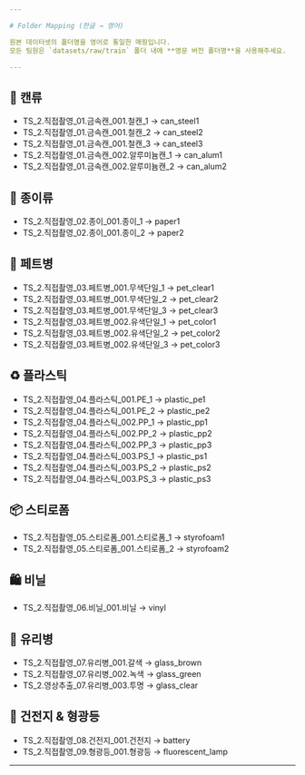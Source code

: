 ```yaml
---

# Folder Mapping (한글 → 영어)

원본 데이터셋의 폴더명을 영어로 통일한 매핑입니다.
모든 팀원은 `datasets/raw/train` 폴더 내에 **영문 버전 폴더명**을 사용해주세요.

---
```


## 🥫 캔류

* TS_2.직접촬영_01.금속캔_001.철캔_1 → can_steel1
* TS_2.직접촬영_01.금속캔_001.철캔_2 → can_steel2
* TS_2.직접촬영_01.금속캔_001.철캔_3 → can_steel3
* TS_2.직접촬영_01.금속캔_002.알루미늄캔_1 → can_alum1
* TS_2.직접촬영_01.금속캔_002.알루미늄캔_2 → can_alum2

## 📄 종이류

* TS_2.직접촬영_02.종이_001.종이_1 → paper1
* TS_2.직접촬영_02.종이_001.종이_2 → paper2

## 🍼 페트병

* TS_2.직접촬영_03.페트병_001.무색단일_1 → pet_clear1
* TS_2.직접촬영_03.페트병_001.무색단일_2 → pet_clear2
* TS_2.직접촬영_03.페트병_001.무색단일_3 → pet_clear3
* TS_2.직접촬영_03.페트병_002.유색단일_1 → pet_color1
* TS_2.직접촬영_03.페트병_002.유색단일_2 → pet_color2
* TS_2.직접촬영_03.페트병_002.유색단일_3 → pet_color3

## ♻️ 플라스틱

* TS_2.직접촬영_04.플라스틱_001.PE_1 → plastic_pe1
* TS_2.직접촬영_04.플라스틱_001.PE_2 → plastic_pe2
* TS_2.직접촬영_04.플라스틱_002.PP_1 → plastic_pp1
* TS_2.직접촬영_04.플라스틱_002.PP_2 → plastic_pp2
* TS_2.직접촬영_04.플라스틱_002.PP_3 → plastic_pp3
* TS_2.직접촬영_04.플라스틱_003.PS_1 → plastic_ps1
* TS_2.직접촬영_04.플라스틱_003.PS_2 → plastic_ps2
* TS_2.직접촬영_04.플라스틱_003.PS_3 → plastic_ps3

## 📦 스티로폼

* TS_2.직접촬영_05.스티로폼_001.스티로폼_1 → styrofoam1
* TS_2.직접촬영_05.스티로폼_001.스티로폼_2 → styrofoam2

## 🛍️ 비닐

* TS_2.직접촬영_06.비닐_001.비닐 → vinyl

## 🍾 유리병

* TS_2.직접촬영_07.유리병_001.갈색 → glass_brown
* TS_2.직접촬영_07.유리병_002.녹색 → glass_green
* TS_2.영상추출_07.유리병_003.투명 → glass_clear

## 🔋 건전지 & 형광등

* TS_2.직접촬영_08.건전지_001.건전지 → battery
* TS_2.직접촬영_09.형광등_001.형광등 → fluorescent_lamp

---
